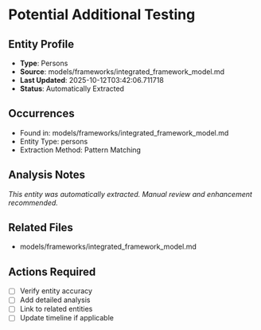 # Potential Additional Testing

## Entity Profile
- **Type**: Persons
- **Source**: models/frameworks/integrated_framework_model.md
- **Last Updated**: 2025-10-12T03:42:06.711718
- **Status**: Automatically Extracted

## Occurrences
- Found in: models/frameworks/integrated_framework_model.md
- Entity Type: persons
- Extraction Method: Pattern Matching

## Analysis Notes
*This entity was automatically extracted. Manual review and enhancement recommended.*

## Related Files
- models/frameworks/integrated_framework_model.md

## Actions Required
- [ ] Verify entity accuracy
- [ ] Add detailed analysis
- [ ] Link to related entities
- [ ] Update timeline if applicable
